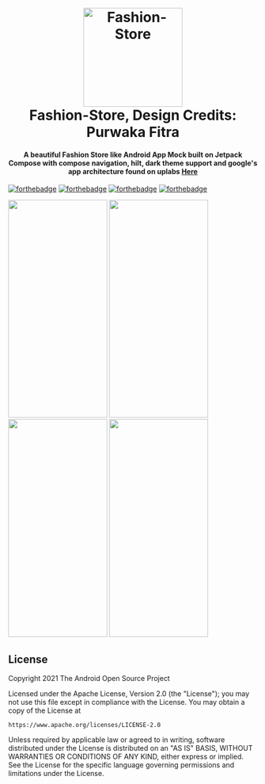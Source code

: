 <h1 align="center">
  <br>
  <a href="https://github.com/cyph3rcod3r/FashionStore"><img src="https://github.com/cyph3rcod3r/FashionStore/blob/master/app/src/main/res/mipmap-xxxhdpi/ic_launcher.png" alt="Fashion-Store" width="200"></a>
  <br>
  Fashion-Store, Design Credits: Purwaka Fitra
  <br>
</h1>

<h4 align="center">A beautiful Fashion Store like Android App Mock built on Jetpack Compose with compose navigation, hilt, dark theme support and google's app architecture found on uplabs <a href="https://www.uplabs.com/posts/fashion-app-ui-design">Here<a></h4>

[![forthebadge](https://forthebadge.com/images/badges/built-for-android.svg)](https://forthebadge.com) [![forthebadge](https://forthebadge.com/images/badges/powered-by-overtime.svg)](https://forthebadge.com) [![forthebadge](https://forthebadge.com/images/badges/open-source.svg)](https://forthebadge.com) [![forthebadge](https://forthebadge.com/images/badges/contains-tasty-spaghetti-code.svg)](https://forthebadge.com)

<p>
<img src="https://github.com/cyph3rcod3r/FashionStore/blob/master/Screenshot_20220911-152423.png" width="200" height="440"/>
<img src="https://github.com/cyph3rcod3r/FashionStore/blob/master/Screenshot_20220911-152432.png" width="200" height="440"/>
<img src="https://github.com/cyph3rcod3r/FashionStore/blob/master/Screenshot_20220911-152441.png" width="200" height="440"/>
<img src="https://github.com/cyph3rcod3r/FashionStore/blob/master/Screenshot_20220911-152453.png" width="200" height="440"/>
</p>

## License

<p>
Copyright 2021 The Android Open Source Project

Licensed under the Apache License, Version 2.0 (the "License");
you may not use this file except in compliance with the License.
You may obtain a copy of the License at

    https://www.apache.org/licenses/LICENSE-2.0

Unless required by applicable law or agreed to in writing, software
distributed under the License is distributed on an "AS IS" BASIS,
WITHOUT WARRANTIES OR CONDITIONS OF ANY KIND, either express or implied.
See the License for the specific language governing permissions and
limitations under the License.
</p>
